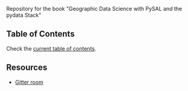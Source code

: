 Repository for the book "Geographic Data Science with PySAL and the pydata
Stack"

## Table of Contents

Check the [current table of contents](notebooks/00_toc.md).

## Resources

- [Gitter room](https://gitter.im/sjsrey/gds_pysal)
